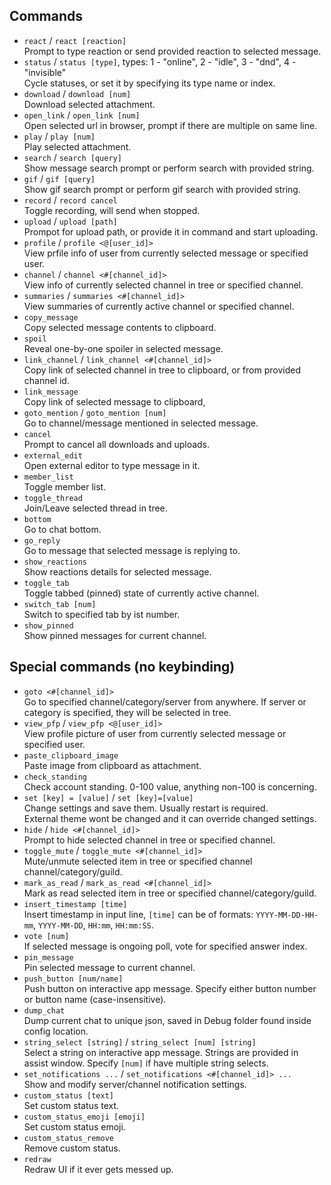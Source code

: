 ## Commands
- `react` / `react [reaction]`  
    Prompt to type reaction or send provided reaction to selected message.
- `status` / `status [type]`, types: 1 - "online", 2 - "idle", 3 - "dnd", 4 - "invisible"  
    Cycle statuses, or set it by specifying its type name or index.  
- `download` / `download [num]`  
    Download selected attachment.
- `open_link` / `open_link [num]`  
    Open selected url in browser, prompt if there are multiple on same line.
- `play` / `play [num]`  
    Play selected attachment.
- `search` / `search [query]`  
    Show message search prompt or perform search with provided string.
- `gif` / `gif [query]`  
    Show gif search prompt or perform gif search with provided string.
- `record` / `record cancel`  
    Toggle recording, will send when stopped.
- `upload` / `upload [path]`  
    Prompot for upload path, or provide it in command and start uploading.
- `profile` / `profile <@[user_id]>`  
    View prfile info of user from currently selected message or specified user.
- `channel` / `channel <#[channel_id]>`  
    View info of currently selected channel in tree or specified channel.
- `summaries` / `summaries <#[channel_id]>`  
    View summaries of currently active channel or specified channel.
- `copy_message`  
    Copy selected message contents to clipboard.
- `spoil`  
    Reveal one-by-one spoiler in selected message.
- `link_channel` / `link_channel <#[channel_id]>`  
    Copy link of selected channel in tree to clipboard, or from provided channel id.
- `link_message`  
    Copy link of selected message to clipboard,
- `goto_mention` / `goto_mention [num]`  
    Go to channel/message mentioned in selected message.
- `cancel`  
    Prompt to cancel all downloads and uploads.
- `external_edit`  
    Open external editor to type message in it.
- `member_list`  
    Toggle member list.
- `toggle_thread`  
    Join/Leave selected thread in tree.
- `bottom`  
    Go to chat bottom.
- `go_reply`  
    Go to message that selected message is replying to.
- `show_reactions`  
    Show reactions details for selected message.
- `toggle_tab`  
    Toggle tabbed (pinned) state of currently active channel.
- `switch_tab [num]`  
    Switch to specified tab by ist number.
- `show_pinned`  
    Show pinned messages for current channel.

## Special commands (no keybinding)
- `goto <#[channel_id]>`  
    Go to specified channel/category/server from anywhere. If server or category is specified, they will be selected in tree.  
- `view_pfp` / `view_pfp <@[user_id]>`  
    View profile picture of user from currently selected message or specified user.
- `paste_clipboard_image`  
    Paste image from clipboard as attachment.
- `check_standing`  
    Check account standing. 0-100 value, anything non-100 is concerning.  
- `set [key] = [value]` / `set [key]=[value]`  
    Change settings and save them. Usually restart is required.  
    External theme wont be changed and it can override changed settings.  
- `hide` / `hide <#[channel_id]>`  
    Prompt to hide selected channel in tree or specified channel.
- `toggle_mute` / `toggle_mute <#[channel_id]>`  
    Mute/unmute selected item in tree or specified channel channel/category/guild.
- `mark_as_read` / `mark_as_read <#[channel_id]>`  
    Mark as read selected item in tree or specified channel/category/guild.
- `insert_timestamp [time]`  
    Insert timestamp in input line, `[time]` can be of formats: `YYYY-MM-DD-HH-mm`, `YYYY-MM-DD`, `HH:mm`, `HH:mm:SS`.
- `vote [num]`  
    If selected message is ongoing poll, vote for specified answer index.
- `pin_message`  
    Pin selected message to current channel.
- `push_button [num/name]`  
    Push button on interactive app message. Specify either button number or button name (case-insensitive).
- `dump_chat`  
    Dump current chat to unique json, saved in Debug folder found inside config location.
- `string_select [string]` / `string_select [num] [string]`  
    Select a string on interactive app message. Strings are provided in assist window. Specify `[num]` if have multiple string selects.
- `set_notifications ...` / `set_notifications <#[channel_id]> ...`  
    Show and modify server/channel notification settings.
- `custom_status [text]`  
    Set custom status text.
- `custom_status_emoji [emoji]`  
    Set custom status emoji.
- `custom_status_remove`  
    Remove custom status.
- `redraw`  
    Redraw UI if it ever gets messed up.
